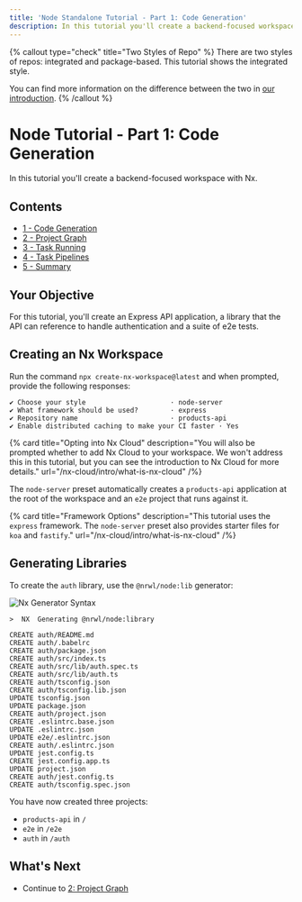 ```yaml
---
title: 'Node Standalone Tutorial - Part 1: Code Generation'
description: In this tutorial you'll create a backend-focused workspace with Nx.
---
```


{% callout type="check" title="Two Styles of Repo" %}
There are two styles of repos: integrated and package-based. This tutorial shows the integrated style.

You can find more information on the difference between the two in [our introduction](/getting-started/intro).
{% /callout %}

# Node Tutorial - Part 1: Code Generation

In this tutorial you'll create a backend-focused workspace with Nx.

## Contents

- [1 - Code Generation](/node-tutorial/1-code-generation)
- [2 - Project Graph](/node-tutorial/2-project-graph)
- [3 - Task Running](/node-tutorial/3-task-running)
- [4 - Task Pipelines](/node-tutorial/4-task-pipelines)
- [5 - Summary](/node-tutorial/5-summary)

## Your Objective

For this tutorial, you'll create an Express API application, a library that the API can reference to handle authentication and a suite of e2e tests.

## Creating an Nx Workspace

Run the command `npx create-nx-workspace@latest` and when prompted, provide the following responses:

```{% command="npx create-nx-workspace@latest" path="~" %}
✔ Choose your style                     · node-server
✔ What framework should be used?        · express
✔ Repository name                       · products-api
✔ Enable distributed caching to make your CI faster · Yes
```

{% card title="Opting into Nx Cloud" description="You will also be prompted whether to add Nx Cloud to your workspace. We won't address this in this tutorial, but you can see the introduction to Nx Cloud for more details." url="/nx-cloud/intro/what-is-nx-cloud" /%}

The `node-server` preset automatically creates a `products-api` application at the root of the workspace and an `e2e` project that runs against it.

{% card title="Framework Options" description="This tutorial uses the `express` framework.  The `node-server` preset also provides starter files for `koa` and `fastify`." url="/nx-cloud/intro/what-is-nx-cloud" /%}

## Generating Libraries

To create the `auth` library, use the `@nrwl/node:lib` generator:

![Nx Generator Syntax](/shared/node-tutorial/generator-syntax.svg)

```{% command="npx nx g @nrwl/node:lib auth --buildable" path="~/products-api" %}
>  NX  Generating @nrwl/node:library

CREATE auth/README.md
CREATE auth/.babelrc
CREATE auth/package.json
CREATE auth/src/index.ts
CREATE auth/src/lib/auth.spec.ts
CREATE auth/src/lib/auth.ts
CREATE auth/tsconfig.json
CREATE auth/tsconfig.lib.json
UPDATE tsconfig.json
UPDATE package.json
CREATE auth/project.json
CREATE .eslintrc.base.json
UPDATE .eslintrc.json
UPDATE e2e/.eslintrc.json
CREATE auth/.eslintrc.json
UPDATE jest.config.ts
CREATE jest.config.app.ts
UPDATE project.json
CREATE auth/jest.config.ts
CREATE auth/tsconfig.spec.json
```

You have now created three projects:

- `products-api` in `/`
- `e2e` in `/e2e`
- `auth` in `/auth`

## What's Next

- Continue to [2: Project Graph](/node-tutorial/2-project-graph)
